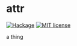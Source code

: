 # attr

[![Hackage](https://img.shields.io/hackage/v/attr.svg?logo=haskell)](https://hackage.haskell.org/package/attr)
[![MIT license](https://img.shields.io/badge/license-MIT-blue.svg)](LICENSE)

a thing
